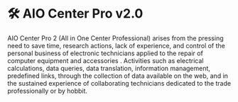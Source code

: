 # :hammer_and_wrench: AIO Center Pro v2.0

AIO Center Pro 2 (All in One Center Professional) arises from the pressing need to save time, research actions, lack of experience, and control of the personal business of electronic technicians applied to the repair of computer equipment and accessories .
Activities such as electrical calculations, data queries, data translation, information management, predefined links, through the collection of data available on the web, and in the sustained experience of collaborating technicians dedicated to the trade professionally or by hobbit.
